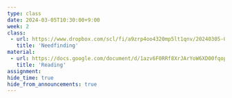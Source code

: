```yaml
---
type: class
date: 2024-03-05T10:30:00+9:00
week: 2
class:
 - url: https://www.dropbox.com/scl/fi/a9zrp4oo4320mp5lt1qnv/20240305-03-Needfinding.pdf?rlkey=chq8zqp1giao0zlx98hkpyj11&dl=0
   title: 'Needfinding'
material:
 - url: https://docs.google.com/document/d/1azv6F0RRf8XrJArYoW6XD00fqopZOC-qi6oKYiLumq8/edit#heading=h.p146idjathd7
   title: 'Reading'
assignment:
hide_time: true
hide_from_announcements: true
---
```

